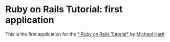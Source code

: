 # Ruby on Rails Tutorial: first application

This is the first application for the
[* Ruby on Rails Tutorial*](http://railstutorial.org/)
by [Michael Hartl](http://michaelhartl.com/)
